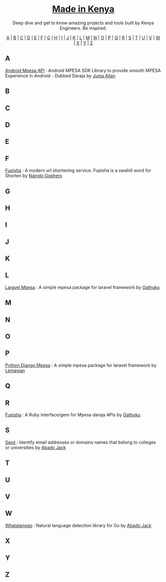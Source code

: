 <h1 align="center">
<a href="https://madeinkenya.dev/">Made in Kenya</a>
</h1>

<p align="center">Deep dive and get to know amazing projects and tools built by Kenya Engineers. Be inspired.</p>

<p align="center">
  <a href="#A">A</a> | <a href="#B">B</a> | <a href="#C">C</a> | <a href="#D">D</a> | <a href="#E">E</a> | <a href="#F">F</a> | <a href="#G">G</a> | <a href="#H">H</a> | <a href="#I">I</a> | <a href="#J">J</a> | <a href="#K">K</a> | <a href="#L">L</a> | <a href="#M">M</a> | <a href="#N">N</a> | <a href="#O">O</a> | <a href="#P">P</a> | <a href="#Q">Q</a> | <a href="#R">R</a> | <a href="#S">S</a> | <a href="#T">T</a> | <a href="#U">U</a> | <a href="#V">V</a> | <a href="#W">W</a> | <a href="#X">X</a> | <a href="#Y">Y</a> | <a href="#Z">Z</a>
</p>

## <a name="A"> </a>A
[Android Mpesa API](https://github.com/jumaallan/android-mpesa-api) : Android MPESA SDK Library to provide smooth MPESA Experience in Android - Dubbed Daraja by [Juma Allan](https://github.com/jumaallan)

## <a name="B"> </a>B


## <a name="C"> </a>C


## <a name="D"> </a>D


## <a name="E"> </a>E


## <a name="F"> </a>F
[Fupisha](https://github.com/nairobi-gophers/fupisha) : A modern url shortening service. Fupisha is a swahili word for Shorten by [Nairobi Gophers](https://github.com/nairobi-gophers)

## <a name="G"> </a>G


## <a name="H"> </a>H


## <a name="I"> </a>I


## <a name="J"> </a>J


## <a name="K"> </a>K


## <a name="L"> </a>L

[Laravel Mpesa](https://github.com/gathuku/laravel_mpesa) : A simple mpesa package for laravel framework by [Gathuku](https://github.com/gathuku)

## <a name="M"> </a>M


## <a name="N"> </a>N


## <a name="O"> </a>O


## <a name="P"> </a>P
[Python Django Mpesa](https://github.com/lemaiyan/mpesa_api) : A simple mpesa package for laravel framework by [Lemayian](https://github.com/lemaiyan/mpesa_api)

## <a name="Q"> </a>Q


## <a name="R"> </a>R
[Fupisha](https://github.com/gathuku/mpesa) : A Ruby interface/gem for Mpesa daraja APIs by [Gathuku](https://github.com/gathuku)


## <a name="S"> </a>S
[Swot](https://github.com/abadojack/swot) : Identify email addresses or domains names that belong to colleges or universities by [Abado Jack](https://github.com/abadojack)

## <a name="T"> </a>T


## <a name="U"> </a>U


## <a name="V"> </a>V


## <a name="W"> </a>W
[Whatalanggo](https://github.com/abadojack/whatlanggo) : Natural language detection library for Go by [Abado Jack](https://github.com/abadojack)


## <a name="X"> </a>X


## <a name="Y"> </a>Y


## <a name="Z"> </a>Z